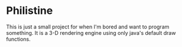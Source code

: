 # Philistine
This is just a small project for when I'm bored and want to program something. It is a 3-D rendering engine using only java's default draw functions.
